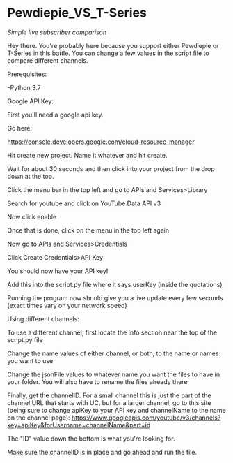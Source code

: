 # Pewdiepie_VS_T-Series
*Simple live subscriber comparison*

Hey there. You're probably here because you support either Pewdiepie or T-Series in this battle. You can change a few values in the script file to compare different channels.

Prerequisites:

-Python 3.7



Google API Key:

  First you'll need a google api key. 
  
  Go here:

  https://console.developers.google.com/cloud-resource-manager

  Hit create new project. Name it whatever and hit create.

  Wait for about 30 seconds and then click into your project from the drop down at the top.

  Click the menu bar in the top left and go to APIs and Services>Library

  Search for youtube and click on YouTube Data API v3

  Now click enable

  Once that is done, click on the menu in the top left again

  Now go to APIs and Services>Credentials

  Click Create Credentials>API Key

  You should now have your API key!

  Add this into the script.py file where it says userKey (inside the quotations)

  Running the program now should give you a live update every few seconds (exact times vary on your network speed)



Using different channels:

  To use a different channel, first locate the Info section near the top of the script.py file

  Change the name values of either channel, or both, to the name or names you want to use

  Change the jsonFile values to whatever name you want the files to have in your folder. 
  You will also have to rename the files already there

  Finally, get the channelID. For a small channel this is just the part of the channel URL that starts with UC, but for a larger channel, go to this site 
  (being sure to change apiKey to your API key and channelName to the name on the channel page):
  https://www.googleapis.com/youtube/v3/channels?key=apiKey&forUsername=channelName&part=id

  The "ID" value down the bottom is what you're looking for.

  Make sure the channelID is in place and go ahead and run the file.

